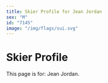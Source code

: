 ```yaml
---
title: Skier Profile for Jean Jordan
sex: "M"
id: "7145"
image: "/img/flags/sui.svg" 
---
```


# Skier Profile

This page is for: Jean Jordan.
    